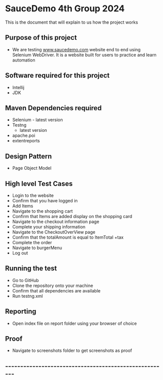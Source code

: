 # SauceDemo 4th Group 2024
This is the document that will explain to us how the project works

## Purpose of this project
* We are testing www.saucedemo.com website end to end using Selenium WebDriver. It is a website built for users to practice and learn automation

## Software required for this project
* Intellij
* JDK

## Maven Dependencies required
* Selenium - latest version
* Testng
  * latest version
* apache.poi
* extentreports
  
## Design Pattern
* Page Object Model

## High level Test Cases
* Login to the website
* Confirm that you have logged in
* Add Items
* Navigate to the shopping cart
* Confirm that Items are added display on the shopping card
* Navigate to the checkout information page
* Complete your shipping information
* Navigate to the CheckoutOverView page
* Confirm that the totalAmount is equal to ItemTotal +tax
* Complete the order
* Navigate to burgerMenu
* Log out

## Running the test
* Go to GitHub
* Clone the repository onto your machine
* Confirm that all dependencies are available
* Run testng.xml

## Reporting

* Open index file on report folder using your browser of choice

## Proof
* Navigate to screenshots folder to get screenshots as proof

## ------------------------------------------------------








